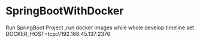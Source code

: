# SpringBootWithDocker
Run SpringBoot Project ,run docker images while whole develop timeline
set DOCKER_HOST=tcp://192.168.45.137:2376
